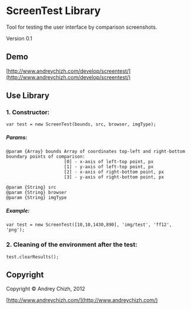 # ScreenTest Library
Tool for testing the user interface by comparison screenshots.

Version 0.1

## Demo
[http://www.andreychizh.com/develop/screentest/](http://www.andreychizh.com/develop/screentest/)

## Use Library
### 1. Constructor:

    var test = new ScreenTest(bounds, src, browser, imgType);
    
##### Params:   
    
    @param {Array} bounds Array of coordinates top-left and right-bottom boundary points of comparison:
                          [0] - x-axis of left-top point, px
                          [1] - y-axis of left-top point, px
                          [2] - x-axis of right-bottom point, px
                          [3] - y-axis of right-bottom point, px
 
    @param {String} src
    @param {String} browser
    @param {String} imgType

##### Example:

    var test = new ScreenTest([10,10,1430,890], 'img/test', 'ff12', 'png');
    
### 2. Cleaning of the environment after the test:

    test.clearResults();

## Copyright

Copyright © Andrey Chizh, 2012

[http://www.andreychizh.com/](http://www.andreychizh.com/)
